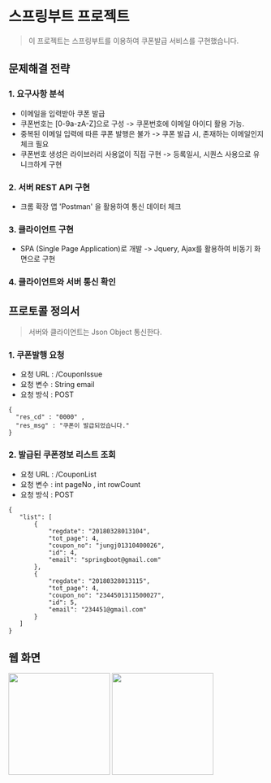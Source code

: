 # 스프링부트 프로젝트 
> 이 프로젝트는 스프링부트를 이용하여 쿠폰발급 서비스를 구현했습니다.  

## 문제해결 전략
> 

### 1. 요구사항 분석
- 이메일을 입력받아 쿠폰 발급
- 쿠폰번호는 [0-9a-zA-Z]으로 구성 -> 쿠폰번호에 이메일 아이디 활용 가능.
- 중복된 이메일 입력에 따른 쿠폰 발행은 불가 -> 쿠폰 발급 시, 존재하는 이메일인지 체크 필요
- 쿠폰번호 생성은 라이브러리 사용없이 직접 구현 -> 등록일시, 시퀀스 사용으로 유니크하게 구현
### 2. 서버 REST API 구현
- 크롬 확장 앱 'Postman' 을 활용하여 통신 데이터 체크
### 3. 클라이언트 구현
- SPA (Single Page Application)로 개발 -> Jquery, Ajax를 활용하여 비동기 화면으로 구현
### 4. 클라이언트와 서버 통신 확인

## 프로토콜 정의서
> 서버와 클라이언트는 Json Object 통신한다.

### 1. 쿠폰발행 요청
* 요청 URL : /CouponIssue
* 요청 변수 : String email
* 요청 방식 : POST

 ```
{
   "res_cd" : "0000" ,
   "res_msg" : "쿠폰이 발급되었습니다."
}
```

### 2. 발급된 쿠폰정보 리스트 조회
* 요청 URL : /CouponList
* 요청 변수 : int pageNo , int rowCount
* 요청 방식 : POST

 ```
{
    "list": [
        {
            "regdate": "20180328013104",
            "tot_page": 4,
            "coupon_no": "jungj01310400026",
            "id": 4,
            "email": "springboot@gmail.com"
        },
        {
            "regdate": "20180328013115",
            "tot_page": 4,
            "coupon_no": "2344501311500027",
            "id": 5,
            "email": "234451@gmail.com"
        }
    ]
}
```
## 웹 화면

<div>
<img width="200" src="https://user-images.githubusercontent.com/12581525/38097311-03c2c4ac-33b0-11e8-9ecd-b87622d2c8b2.png">
<img width="200" src="https://user-images.githubusercontent.com/12581525/38097317-04b4a51a-33b0-11e8-8c3a-4ced5df8a7d6.png">
</div>


